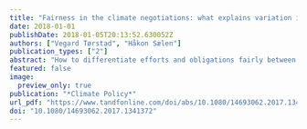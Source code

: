 ```yaml
---
title: "Fairness in the climate negotiations: what explains variation in parties’ expressed conceptions?"
date: 2018-01-01
publishDate: 2018-01-05T20:13:52.630052Z
authors: ["Vegard Tørstad", "Håkon Sælen"]
publication_types: ["2"]
abstract: "How to differentiate efforts and obligations fairly between countries has been among the most central and controversial issues in climate negotiations. This article analyses countries’ fairness conceptions as expressed in position documents submitted during negotiations leading to the Paris Agreement. A regression analysis investigates which country characteristics predict relative support for three fundamental fairness principles – Responsibility, Capability and Rights (needs). The most consistent and important explanatory variable turns out to be whether a country is included in Annex I to the United Nations Framework Convention on Climate Change (UNFCCC), which lists developed countries. This finding is compatible with the hypothesis that parties invoke fairness principles with the goal of advancing their own interests: non-Annex I parties wanted this particular scheme of differentiation to be upheld in the Paris Agreement, whereas Annex I parties advocated its removal. Notably, the outcome in Paris omits references to Annex I. However, the Agreement does contain multiple references to ‘developed’ versus ‘developing’ countries, hence introducing a more subtle and ambiguous differentiation than before. Post-Paris, seemingly technical discussions have encountered ‘roadblocks’ that partially derive from how the Agreement resolved the issue of differentiation between developed and developing countries. It therefore appears that negotiators will have to continue to deal with this issue, even though it may take on a new dynamic now that the Annex I division has less force. Looking for pragmatic solutions tailored to each substantive agenda point will be likely more fruitful than discussions at the level of fairness principles aiming for one overarching solution."
featured: false
image:
  preview_only: true
publication: "*Climate Policy*"
url_pdf: "https://www.tandfonline.com/doi/abs/10.1080/14693062.2017.1341372"
doi: "10.1080/14693062.2017.1341372"
---
```


